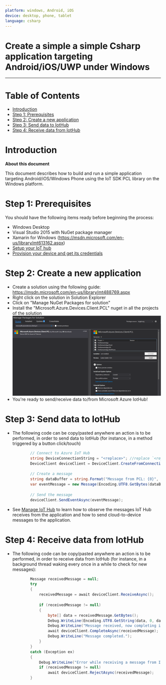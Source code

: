 ```yaml
---
platform: windows, Android, iOS
device: desktop, phone, tablet
language: csharp
---
```


Create a simple a simple Csharp application targeting Android/iOS/UWP under Windows
===
---

# Table of Contents

-   [Introduction](#Introduction)
-   [Step 1: Prerequisites](#Prerequisites)
-   [Step 2: Create a new application](#CreateApplication)
-   [Step 3: Send data to IotHub](#SendData)
-   [Step 4: Receive data from IotHub](#ReceiveData)

<a name="Introduction"></a>
# Introduction

**About this document**

This document describes how to build and run a simple application targeting Android/iOS/Windows Phone using the IoT SDK PCL library on the Windows platform.

<a name="Prerequisites"></a>
# Step 1: Prerequisites

You should have the following items ready before beginning the process:

-   Windows Desktop
-   Visual Studio 2015 with NuGet package manager
-	Xamarin for Windows (https://msdn.microsoft.com/en-us/library/mt613162.aspx)
-   [Setup your IoT hub][lnk-setup-iot-hub]
-   [Provision your device and get its credentials][lnk-manage-iot-hub]

<a name="CreateApplication"></a>
# Step 2: Create a new application

-   Create a solution using the following guide: https://msdn.microsoft.com/en-us/library/mt488769.aspx
-	Right click on the solution in Solution Explorer
-	Click on "Manage NuGet Packages for solution"
-	Install the "Microsoft.Azure.Devices.Client.PCL" nuget in all the projects of the solution
	![](./media/pcl_nuget.png)
-	You're ready to send/receive data to/from Microsoft Azure IotHub!

<a name="SendData"></a>
# Step 3: Send data to IotHub

-   The following code can be copy/pasted anywhere an action is to be performed, in order to send data to IotHub (for instance, in a method triggered by a button click/touch)

    ``` csharp
            // Connect to Azure IoT Hub
            string DeviceConnectionString = "<replace>"; //replace `<replace>` with the connection string for your device.
            DeviceClient deviceClient = DeviceClient.CreateFromConnectionString(DeviceConnectionString, TransportType.Http1);
            
            // Create a message
            string dataBuffer = string.Format("Message from PCL: {0}", Guid.NewGuid().ToString());
            var eventMessage = new Message(Encoding.UTF8.GetBytes(dataBuffer));
            
            // Send the message
            deviceClient.SendEventAsync(eventMessage);
	```
    		
-   See [Manage IoT Hub][lnk-manage-iot-hub] to learn how to observe the messages IoT Hub receives from the application and how to send cloud-to-device messages to the application.

<a name="ReceiveData"></a>
# Step 4: Receive data from IotHub

-   The following code can be copy/pasted anywhere an action is to be performed, in order to receive data from IotHub (for instance, in a background thread waking every once
in a while to check for new messages):

    ``` csharp
            Message receivedMessage = null;
            try
            {
                receivedMessage = await deviceClient.ReceiveAsync();

                if (receivedMessage != null)
                {
                    byte[] data = receivedMessage.GetBytes();
                    Debug.WriteLine(Encoding.UTF8.GetString(data, 0, data.Length) + "\r\n");
                    Debug.WriteLine("Message received, now completing it...");
                    await deviceClient.CompleteAsync(receivedMessage);
                    Debug.WriteLine("Message completed.");
                }
            }
            catch (Exception ex)
            {
                Debug.WriteLine("Error while receiving a message from IoT Hub: " + ex.Message);
                if (receivedMessage != null)
                    await deviceClient.RejectAsync(receivedMessage);
            }
    ```

[lnk-setup-iot-hub]: ../setup_iothub.md
[lnk-manage-iot-hub]: ../manage_iot_hub.md